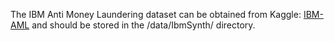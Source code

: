 The IBM Anti Money Laundering dataset can be obtained from Kaggle: [IBM-AML](https://www.kaggle.com/datasets/ealtman2019/ibm-transactions-for-anti-money-laundering-aml) and should be stored in the /data/IbmSynth/ directory.